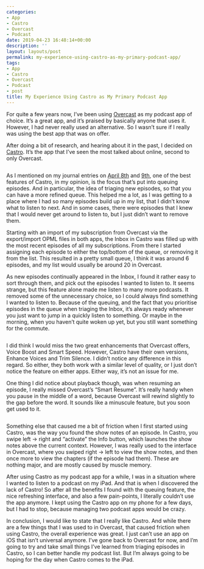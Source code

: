 ```yaml
---
categories:
- App
- Castro
- Overcast
- Podcast
date: 2019-04-23 16:48:14+00:00
description: ''
layout: layouts/post
permalink: my-experience-using-castro-as-my-primary-podcast-app/
tags:
- App
- Castro
- Overcast
- Podcast
- post
title: My Experience Using Castro as My Primary Podcast App
---
```


<p>For quite a few years now, I&#8217;ve been using <a href="https://overcast.fm/podcasts">Overcast</a> as my podcast app of choice. It&#8217;s a great app, and it&#8217;s praised by basically anyone that uses it. However, I had never really used an alternative. So I wasn&#8217;t sure if I really was using the best app that was on offer.</p>
<p>After doing a bit of research, and hearing about it in the past, I decided on <a href="http://supertop.co/castro/">Castro</a>. It&#8217;s the app that I&#8217;ve seen the most talked about online, second to only Overcast.</p>
<p><img src="https://chrishannah.me/images/2019/04/Image-4-1.png" alt="" />
<p>As I mentioned on my journal entries on <a href="https://chrishannah.me/journal-8-apr-2019/">April 8th</a> and <a href="https://chrishannah.me/journal-9-apr-2019/">9th</a>, one of the best features of Castro, in my opinion, is the focus that&#8217;s put into queuing episodes. And in particular, the idea of triaging new episodes, so that you can have a more refined queue. This helped me a lot, as I was getting to a place where I had so many episodes build up in my list, that I didn&#8217;t know what to listen to next. And in some cases, there were episodes that I knew that I would never get around to listen to, but I just didn&#8217;t want to remove them.</p>
<p>Starting with an import of my subscription from Overcast via the export/import OPML files in both apps, the Inbox in Castro was filled up with the most recent episodes of all my subscriptions. From there I started assigning each episode to either the top/bottom of the queue, or removing it from the list. This resulted in a pretty small queue, I think it was around 6 episodes, and my list would usually be around 20 in Overcast.</p>
<p>As new episodes continually appeared in the Inbox, I found it rather easy to sort through them, and pick out the episodes I wanted to listen to. It seems strange, but this feature alone made me listen to many more podcasts. It removed some of the unnecessary choice, so I could always find something I wanted to listen to. Because of the queuing, and the fact that you prioritise episodes in the queue when triaging the Inbox, it&#8217;s always ready whenever you just want to jump in a quickly listen to something. Or maybe in the morning, when you haven&#8217;t quite woken up yet, but you still want something for the commute.</p>
<p><img src="https://chrishannah.me/images/2019/04/Image-1-1.png" alt="" />
<p>I did think I would miss the two great enhancements that Overcast offers, Voice Boost and Smart Speed. However, Castro have their own versions, Enhance Voices and Trim Silence. I didn&#8217;t notice any difference in this regard. So either, they both work with a similar level of quality, or I just don&#8217;t notice the feature on either apps. Either way, it&#8217;s not an issue for me.</p>
<p>One thing I did notice about playback though, was when resuming an episode, I really missed Overcast&#8217;s &#8220;Smart Resume&#8221;. It&#8217;s really handy when you pause in the middle of a word, because Overcast will rewind slightly to the gap before the word. It sounds like a minuscule feature, but you soon get used to it.</p>
<p><img src="https://chrishannah.me/images/2019/04/Image-3-4.png" alt="" />
<p>Something else that caused me a bit of friction when I first started using Castro, was the way you found the show notes of an episode. In Castro, you swipe left → right and &#8220;activate&#8221; the Info button, which launches the show notes above the current context. However, I was really used to the interface in Overcast, where you swiped right → left to view the show notes, and then once more to view the chapters (if the episode had them). These are nothing major, and are mostly caused by muscle memory.</p>
<p>After using Castro as my podcast app for a while, I was in a situation where I wanted to listen to a podcast on my iPad. And that is when I discovered the lack of Castro! So after all the benefits I found with the queuing feature, the nice refreshing interface, and also a few pain-points, I literally couldn&#8217;t use the app anymore. I kept using the Castro app on my phone for a few days, but I had to stop, because managing two podcast apps would be crazy.</p>
<p>In conclusion, I would like to state that I really like Castro. And while there are a few things that I was used to in Overcast, that caused friction when using Castro, the overall experience was great. I just can&#8217;t use an app on iOS that isn&#8217;t universal anymore. I&#8217;ve gone back to Overcast for now, and I&#8217;m going to try and take small things I&#8217;ve learned from triaging episodes in Castro, so I can better handle my podcast list. But I&#8217;m always going to be hoping for the day when Castro comes to the iPad.</p>
